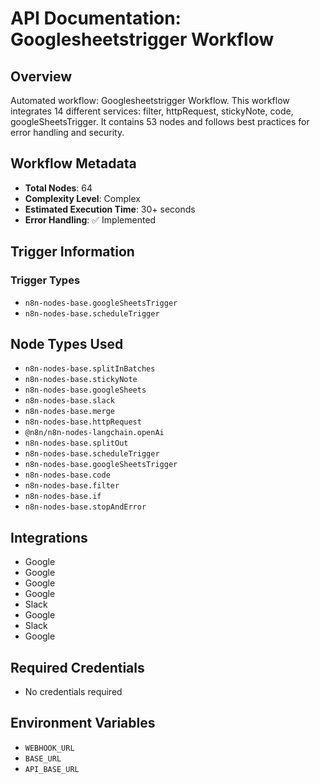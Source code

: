# API Documentation: Googlesheetstrigger Workflow

## Overview
Automated workflow: Googlesheetstrigger Workflow. This workflow integrates 14 different services: filter, httpRequest, stickyNote, code, googleSheetsTrigger. It contains 53 nodes and follows best practices for error handling and security.

## Workflow Metadata
- **Total Nodes**: 64
- **Complexity Level**: Complex
- **Estimated Execution Time**: 30+ seconds
- **Error Handling**: ✅ Implemented

## Trigger Information
### Trigger Types
- `n8n-nodes-base.googleSheetsTrigger`
- `n8n-nodes-base.scheduleTrigger`

## Node Types Used
- `n8n-nodes-base.splitInBatches`
- `n8n-nodes-base.stickyNote`
- `n8n-nodes-base.googleSheets`
- `n8n-nodes-base.slack`
- `n8n-nodes-base.merge`
- `n8n-nodes-base.httpRequest`
- `@n8n/n8n-nodes-langchain.openAi`
- `n8n-nodes-base.splitOut`
- `n8n-nodes-base.scheduleTrigger`
- `n8n-nodes-base.googleSheetsTrigger`
- `n8n-nodes-base.code`
- `n8n-nodes-base.filter`
- `n8n-nodes-base.if`
- `n8n-nodes-base.stopAndError`

## Integrations
- Google
- Google
- Google
- Google
- Slack
- Google
- Slack
- Google

## Required Credentials
- No credentials required

## Environment Variables
- `WEBHOOK_URL`
- `BASE_URL`
- `API_BASE_URL`
